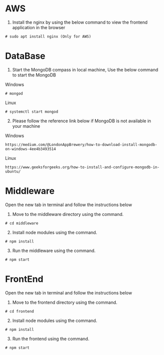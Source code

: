 # AWS

1. Install the nginx by using the below command to view the frontend application in the browser

```terminal
# sudo apt install nginx (Only for AWS)
```

# DataBase

1. Start the MongoDB compass in local machine, Use the below command to start the MongoDB

Windows

```terminal
# mongod
```

Linux

```terminal
# systemctl start mongod
```

2.  Please follow the reference link below if MongoDB is not available in your machine

Windows

```terminal
https://medium.com/@LondonAppBrewery/how-to-download-install-mongodb-on-windows-4ee4b3493514
```

Linux

```terminal
https://www.geeksforgeeks.org/how-to-install-and-configure-mongodb-in-ubuntu/
```


# Middleware

Open the new tab in terminal and follow the instructions below

1. Move to the middleware directory using the command.

```terminal
# cd middleware
```

2. Install node modules using the command.

```terminal
# npm install
```

3. Run the middleware using the command.

```terminal
# npm start
```



# FrontEnd

Open the new tab in terminal and follow the instructions below

1. Move to the frontend directory using the command.

```terminal
# cd frontend
```

2. Install node modules using the command.

```terminal
# npm install
```

3. Run the frontend using the command.

```terminal
# npm start
```

